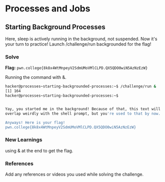 # Processes and Jobs

## Starting Background Processes
Here, sleep is actively running in the background, not suspended. Now it's your turn to practice! Launch /challenge/run backgrounded for the flag!

### Solve
**Flag:** `pwn.college{8k8x4WtMnpeyV2SdmUMoVMlCLPD.QX5QDO0wiN5AzNzEzW}`

Running the command with &. 

```bash
hacker@processes~starting-backgrounded-processes:~$ /challenge/run &
[1] 164
hacker@processes~starting-backgrounded-processes:~$


Yay, you started me in the background! Because of that, this text will probably
overlap weirdly with the shell prompt, but you're used to that by now...

Anyways! Here is your flag!
pwn.college{8k8x4WtMnpeyV2SdmUMoVMlCLPD.QX5QDO0wiN5AzNzEzW}
```

### New Learnings
using & at the end to get the flag.

### References 
Add any references or videos you used while solving the challenge.
